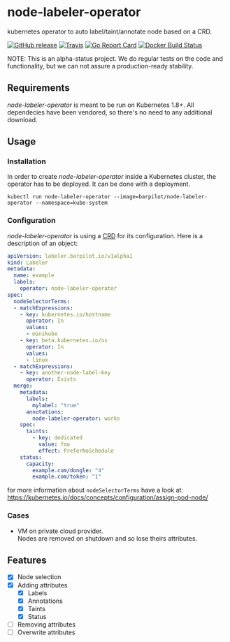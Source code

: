 # node-labeler-operator
kubernetes operator to auto label/taint/annotate node based on a CRD.

[![GitHub release](https://img.shields.io/github/release/barpilot/node-labeler-operator.svg)](https://github.com/barpilot/node-labeler-operator/releases)
[![Travis](https://img.shields.io/travis/barpilot/node-labeler-operator.svg)](https://travis-ci.org/barpilot/node-labeler-operator)
[![Go Report Card](https://goreportcard.com/badge/github.com/barpilot/node-labeler-operator)](https://goreportcard.com/report/github.com/barpilot/node-labeler-operator)
[![Docker Build Status](https://img.shields.io/docker/build/barpilot/node-labeler-operator.svg)](https://hub.docker.com/r/barpilot/node-labeler-operator/)

NOTE: This is an alpha-status project. We do regular tests on the code and functionality, but we can not assure a production-ready stability.

## Requirements

_node-labeler-operator_ is meant to be run on Kubernetes 1.8+. All dependecies have been vendored, so there's no need to any additional download.

## Usage

### Installation

In order to create _node-labeler-operator_ inside a Kubernetes cluster, the operator has to be deployed. It can be done with a deployment.
```
kubectl run node-labeler-operator --image=barpilot/node-labeler-operator --namespace=kube-system
```

### Configuration

_node-labeler-operator_ is using a [CRD](https://kubernetes.io/docs/concepts/api-extension/custom-resources/) for its configuration.
Here is a description of an object:
```yaml
apiVersion: labeler.barpilot.io/v1alpha1
kind: Labeler
metadata:
  name: example
  labels:
    operator: node-labeler-operator
spec:
  nodeSelectorTerms:
  - matchExpressions:
    - key: kubernetes.io/hostname
      operator: In
      values:
      - minikube
    - key: beta.kubernetes.io/os
      operator: In
      values:
      - linux
  - matchExpressions:
    - key: another-node-label-key
      operator: Exists
  merge:
    metadata:
      labels:
        mylabel: "true"
      annotations:
        node-labeler-operator: works
    spec:
      taints:
        - key: dedicated
          value: foo
          effect: PreferNoSchedule
    status:
      capacity:
        example.com/dongle: "4"
        example.com/token: "1"
```
for more information about `nodeSelectorTerms` have a look at: https://kubernetes.io/docs/concepts/configuration/assign-pod-node/

### Cases

- VM on private cloud provider.  
Nodes are removed on shutdown and so lose theirs attributes.

## Features
- [x] Node selection
- [x] Adding attributes
  - [x] Labels
  - [x] Annotations
  - [x] Taints
  - [x] Status
- [ ] Removing attributes
- [ ] Overwrite attributes
